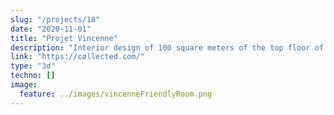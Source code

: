 ```yaml
---
slug: "/projects/18"
date: "2020-11-01"
title: "Projet Vincenne"
description: "Interior design of 100 square meters of the top floor of a former factory converted into family accommodation"
link: "https://cøllected.com/"
type: "3d"
techno: []
image:
  feature: ../images/vincenneFriendlyRoom.png
---
```

